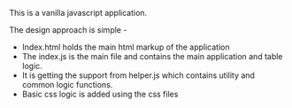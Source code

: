 This is a vanilla javascript application.

The design approach is simple -

- Index.html holds the main html markup of the application
- The index.js is the main file and contains the main application and table logic.
- It is getting the support from helper.js which contains utility and common logic functions.
- Basic css logic is added using the css files
